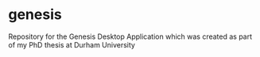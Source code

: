 # genesis
Repository for the Genesis Desktop Application which was created as part of my PhD thesis at Durham University
